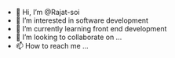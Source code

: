 - 👋 Hi, I’m @Rajat-soi
- 👀 I’m interested in software development
- 🌱 I’m currently learning front end development
- 💞️ I’m looking to collaborate on ...
- 📫 How to reach me ...

<!---
Rajat-soi/Rajat-soi is a ✨ special ✨ repository because its `README.md` (this file) appears on your GitHub profile.
You can click the Preview link to take a look at your changes.
--->
